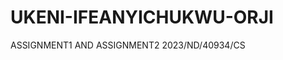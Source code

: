 # UKENI-IFEANYICHUKWU-ORJI
ASSIGNMENT1 AND ASSIGNMENT2                                   2023/ND/40934/CS
